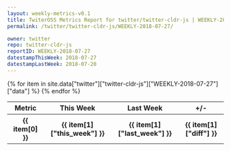 ```yaml
---
layout: weekly-metrics-v0.1
title: TwiterOSS Metrics Report for twitter/twitter-cldr-js | WEEKLY-2018-07-27
permalink: /twitter/twitter-cldr-js/WEEKLY-2018-07-27/

owner: twitter
repo: twitter-cldr-js
reportID: WEEKLY-2018-07-27
datestampThisWeek: 2018-07-27
datestampLastWeek: 2018-07-20
---
```


<table style="width: 100%">
    <tr>
        <th>Metric</th>
        <th>This Week</th>
        <th>Last Week</th>
        <th>+/-</th>
    </tr>
    {% for item in site.data["twitter"]["twitter-cldr-js"]["WEEKLY-2018-07-27"]["data"] %}
    <tr>
        <th>{{ item[0] }}</th>
        <th>{{ item[1]["this_week"] }}</th>
        <th>{{ item[1]["last_week"] }}</th>
        <th>{{ item[1]["diff"] }}</th>
    </tr>
    {% endfor %}
</table>

